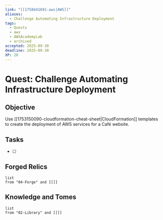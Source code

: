 ```yaml
---
link: "[[1750441691-aws|AWS]]"
aliases:
  - Challenge Automating Infrastructure Deployment
tags:
  - Quests
  - aws
  - AWSAcademyLab
  - archived
accepted: 2025-09-30
deadline: 2025-09-30
XP: 20
---
```

# Quest: Challenge Automating Infrastructure Deployment
## Objective
Use [[1753150090-cloudformation-cheat-sheet|CloudFormation]] templates to create the deployment of AWS services for a Café website.

## Tasks
- [ ] 

## Forged Relics
```dataview
list
from "04-Forge" and [[]]
```
## Knowledge and Tomes
```dataview
list
from "02-Library" and [[]]
```
